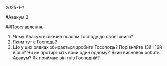 _2025-1-1_

#Авакум 3

##Прославлення.
1. Чому Авакум включив псалом Господу до своєї книги?
2. Яким тут є Господь?
3. Що у цих рядках збирається зробити Госоподь? Порівняйте 13й і 16й вірші? Чи не протирічать вони один одному? Який висновок робить Авакум? Як приймає він гнів Господній?


